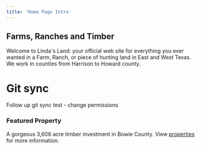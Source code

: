 ```yaml
---
title: 'Home Page Intro'
---
```


## Farms, Ranches and Timber

Welcome to Linda's Land: your official web site for everything you ever wanted in a Farm, Ranch, or piece of hunting land in East and West Texas. We work in counties from Harrison to Howard county.

# Git sync
Follow up git sync test - change permissions

### Featured Property

A gorgeous 3,606 acre timber investment in Bowie County. View [properties](/land) for more information.